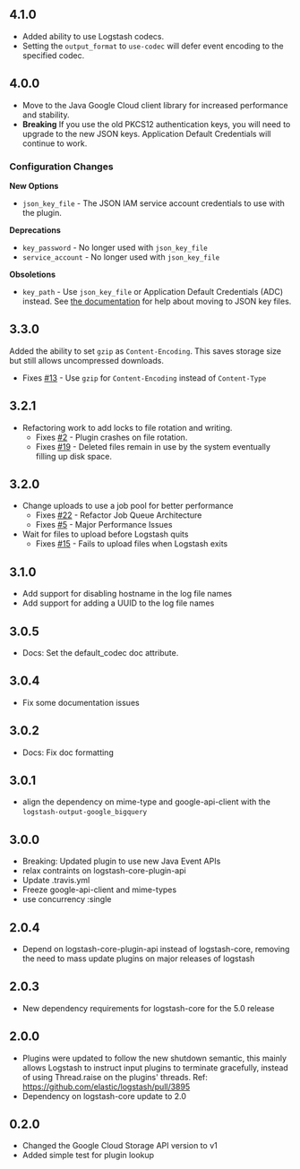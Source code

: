## 4.1.0

  - Added ability to use Logstash codecs.
  - Setting the `output_format` to `use-codec` will defer event encoding to the specified codec.

## 4.0.0
  - Move to the Java Google Cloud client library for increased performance and stability.
  - **Breaking** If you use the old PKCS12 authentication keys, you will need to upgrade to
    the new JSON keys. Application Default Credentials will continue to work.

### Configuration Changes

**New Options**

 - `json_key_file` - The JSON IAM service account credentials to use with the plugin.

**Deprecations**

 - `key_password` - No longer used with `json_key_file`
 - `service_account` - No longer used with `json_key_file`

**Obsoletions**

 - `key_path` - Use `json_key_file` or Application Default Credentials (ADC) instead.
   See [the documentation](https://www.elastic.co/guide/en/logstash/current/plugins-outputs-google_cloud_storage.html#plugins-outputs-google_cloud_storage-key_path)
   for help about moving to JSON key files.

## 3.3.0
Added the ability to set `gzip` as `Content-Encoding`.
This saves storage size but still allows uncompressed downloads.

- Fixes [#13](https://github.com/logstash-plugins/logstash-output-google_cloud_storage/issues/13) - Use `gzip` for `Content-Encoding` instead of `Content-Type`

## 3.2.1
  - Refactoring work to add locks to file rotation and writing.
    - Fixes [#2](https://github.com/logstash-plugins/logstash-output-google_cloud_storage/issues/2) - Plugin crashes on file rotation.
    - Fixes [#19](https://github.com/logstash-plugins/logstash-output-google_cloud_storage/issues/19) - Deleted files remain in use by the system eventually filling up disk space.

## 3.2.0
  - Change uploads to use a job pool for better performance
    - Fixes [#22](https://github.com/logstash-plugins/logstash-output-google_cloud_storage/issues/22) - Refactor Job Queue Architecture
    - Fixes [#5](https://github.com/logstash-plugins/logstash-output-google_cloud_storage/issues/5) - Major Performance Issues
  - Wait for files to upload before Logstash quits
    - Fixes [#15](https://github.com/logstash-plugins/logstash-output-google_cloud_storage/issues/15) - Fails to upload files when Logstash exits

## 3.1.0
  - Add support for disabling hostname in the log file names
  - Add support for adding a UUID to the log file names

## 3.0.5
  - Docs: Set the default_codec doc attribute.

## 3.0.4
  - Fix some documentation issues

## 3.0.2
  - Docs: Fix doc formatting

## 3.0.1
  - align the dependency on mime-type and google-api-client with the `logstash-output-google_bigquery`

## 3.0.0
  - Breaking: Updated plugin to use new Java Event APIs
  - relax contraints on logstash-core-plugin-api
  - Update .travis.yml
  - Freeze google-api-client and mime-types
  - use concurrency :single

## 2.0.4
  - Depend on logstash-core-plugin-api instead of logstash-core, removing the need to mass update plugins on major releases of logstash

## 2.0.3
  - New dependency requirements for logstash-core for the 5.0 release

## 2.0.0
 - Plugins were updated to follow the new shutdown semantic, this mainly allows Logstash to instruct input plugins to terminate gracefully, 
   instead of using Thread.raise on the plugins' threads. Ref: https://github.com/elastic/logstash/pull/3895
 - Dependency on logstash-core update to 2.0

## 0.2.0
  - Changed the Google Cloud Storage API version to v1
  - Added simple test for plugin lookup
